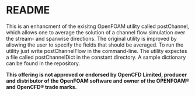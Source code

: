 # README #

This is an enhancment of the exisitng OpenFOAM utility called postChannel, which allows one to average the solution of a channel flow simulation over the stream- and spanwise directions.
The original utility is improved by allowing the user to specify the fields that should be averaged.
To run the utility just write postChannelFlow in the command-line.
The utility expectes a file called postChannelDict in the constant directory.
A sample dictionary can be found in the repository.


**This offering is not approved or endorsed by OpenCFD Limited, producer
and distributor of the OpenFOAM software and owner of the OPENFOAM®  and
OpenCFD®  trade marks.**